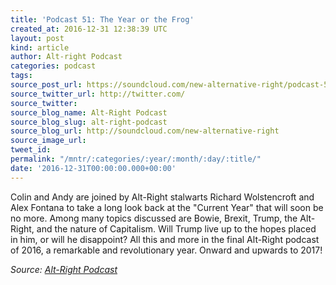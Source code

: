 ```yaml
---
title: 'Podcast 51: The Year or the Frog'
created_at: 2016-12-31 12:38:39 UTC
layout: post
kind: article
author: Alt-right Podcast
categories: podcast
tags: 
source_post_url: https://soundcloud.com/new-alternative-right/podcast-51-the-year-or-the-frog
source_twitter_url: http://twitter.com/
source_twitter: 
source_blog_name: Alt-Right Podcast
source_blog_slug: alt-right-podcast
source_blog_url: http://soundcloud.com/new-alternative-right
source_image_url: 
tweet_id: 
permalink: "/mntr/:categories/:year/:month/:day/:title/"
date: '2016-12-31T00:00:00.000+00:00'
---
```

Colin and Andy are joined by Alt-Right stalwarts Richard Wolstencroft and Alex Fontana to take a long look back at the "Current Year" that will soon be no more. Among many topics discussed are Bowie, Brexit, Trump, the Alt-Right, and the nature of Capitalism. Will Trump live up to the hopes placed in him, or will he disappoint? All this and more in the final Alt-Right podcast of 2016, a remarkable and revolutionary year. Onward and upwards to 2017!<div class="">
    <i>Source: <a href="http://soundcloud.com/new-alternative-right">Alt-Right Podcast</a></i>
</div>
